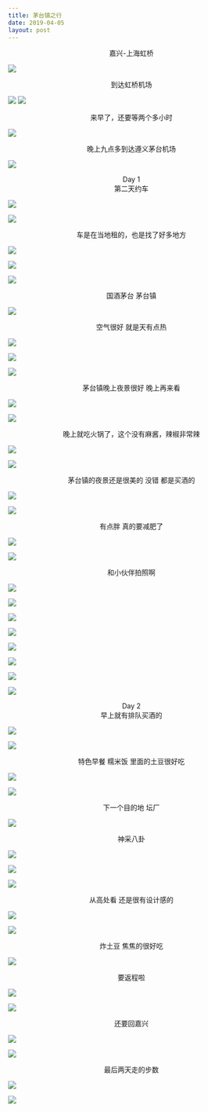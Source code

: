```yaml
---
title: 茅台镇之行
date: 2019-04-05
layout: post
---
```


<center>嘉兴-上海虹桥</center>

![](https://riverluooo.oss-cn-beijing.aliyuncs.com/img/20190410103344.png)

<center>到达虹桥机场</center>

![](https://riverluooo.oss-cn-beijing.aliyuncs.com/img/20190408202038.png)
![](https://riverluooo.oss-cn-beijing.aliyuncs.com/img/20190408202119.png)

<center>来早了，还要等两个多小时</center>

![](https://riverluooo.oss-cn-beijing.aliyuncs.com/img/20190408202137.png)

<center>晚上九点多到达遵义茅台机场</center>

![](https://riverluooo.oss-cn-beijing.aliyuncs.com/img/20190408202154.png)

<center>Day 1 </center>

<center>第二天约车</center>

![](https://riverluooo.oss-cn-beijing.aliyuncs.com/img/20190408202210.png)

![](https://riverluooo.oss-cn-beijing.aliyuncs.com/img/20190408202238.png)

<center>车是在当地租的，也是找了好多地方</center>

![](https://riverluooo.oss-cn-beijing.aliyuncs.com/img/20190408202301.png)

![](https://riverluooo.oss-cn-beijing.aliyuncs.com/img/20190408202322.png)

![](https://riverluooo.oss-cn-beijing.aliyuncs.com/img/20190408202334.png)

<center>国酒茅台 茅台镇</center>

![](https://riverluooo.oss-cn-beijing.aliyuncs.com/img/20190408202750.png)

<center>空气很好 就是天有点热</center>

![](https://riverluooo.oss-cn-beijing.aliyuncs.com/img/20190410102556.png)

![](https://riverluooo.oss-cn-beijing.aliyuncs.com/img/20190410102612.png)

![](https://riverluooo.oss-cn-beijing.aliyuncs.com/img/20190410102622.png)

<center>茅台镇晚上夜景很好 晚上再来看</center>

![](https://riverluooo.oss-cn-beijing.aliyuncs.com/img/20190410102631.png)

![](https://riverluooo.oss-cn-beijing.aliyuncs.com/img/20190410102644.png)

<center>晚上就吃火锅了，这个没有麻酱，辣椒非常辣</center>

![](https://riverluooo.oss-cn-beijing.aliyuncs.com/img/20190410102654.png)

![](https://riverluooo.oss-cn-beijing.aliyuncs.com/img/20190410102700.png)

<center>茅台镇的夜景还是很美的 没错 都是买酒的</center>

![](https://riverluooo.oss-cn-beijing.aliyuncs.com/img/20190410102713.png)

![](https://riverluooo.oss-cn-beijing.aliyuncs.com/img/20190410102725.png)

<center>有点胖 真的要减肥了</center>

![](https://riverluooo.oss-cn-beijing.aliyuncs.com/img/20190410102750.png)

![](https://riverluooo.oss-cn-beijing.aliyuncs.com/img/20190410110758.png)

<center>和小伙伴拍照啊</center>

![](https://riverluooo.oss-cn-beijing.aliyuncs.com/img/20190410102804.png)

![](https://riverluooo.oss-cn-beijing.aliyuncs.com/img/20190410102816.png)

![](https://riverluooo.oss-cn-beijing.aliyuncs.com/img/20190410102825.png)

![](https://riverluooo.oss-cn-beijing.aliyuncs.com/img/20190410102835.png)

![](https://riverluooo.oss-cn-beijing.aliyuncs.com/img/20190410102912.png)

![](https://riverluooo.oss-cn-beijing.aliyuncs.com/img/20190410102933.png)

![](https://riverluooo.oss-cn-beijing.aliyuncs.com/img/20190410102951.png)

![](https://riverluooo.oss-cn-beijing.aliyuncs.com/img/20190410103009.png)

<center>Day 2</center>

<center>早上就有排队买酒的</center>

![](https://riverluooo.oss-cn-beijing.aliyuncs.com/img/20190410103023.png)

![](https://riverluooo.oss-cn-beijing.aliyuncs.com/img/20190410103031.png)

<center>特色早餐 糯米饭 里面的土豆很好吃</center>

![](https://riverluooo.oss-cn-beijing.aliyuncs.com/img/20190410103038.png)

![](https://riverluooo.oss-cn-beijing.aliyuncs.com/img/20190410103044.png)

<center>下一个目的地 坛厂</center>

![](https://riverluooo.oss-cn-beijing.aliyuncs.com/img/20190410103050.png)

<center>神采八卦</center>

![](https://riverluooo.oss-cn-beijing.aliyuncs.com/img/20190410103108.png)

![](https://riverluooo.oss-cn-beijing.aliyuncs.com/img/20190410103119.png)

![](https://riverluooo.oss-cn-beijing.aliyuncs.com/img/20190410103134.png)

<center>从高处看 还是很有设计感的</center>

![](https://riverluooo.oss-cn-beijing.aliyuncs.com/img/20190410103144.png)

![](https://riverluooo.oss-cn-beijing.aliyuncs.com/img/20190410103231.png)

<center>炸土豆 焦焦的很好吃</center>

![](https://riverluooo.oss-cn-beijing.aliyuncs.com/img/20190410103251.png)

<center>要返程啦</center>

![](https://riverluooo.oss-cn-beijing.aliyuncs.com/img/20190410103329.png)

![](https://riverluooo.oss-cn-beijing.aliyuncs.com/img/20190410103300.png)

<center>还要回嘉兴</center>

![](https://riverluooo.oss-cn-beijing.aliyuncs.com/img/20190410103313.png)

![](https://riverluooo.oss-cn-beijing.aliyuncs.com/img/20190410103318.png)

<center>最后两天走的步数</center>

![](https://riverluooo.oss-cn-beijing.aliyuncs.com/img/20190410111008.png)

![](https://riverluooo.oss-cn-beijing.aliyuncs.com/img/20190410111014.png)
